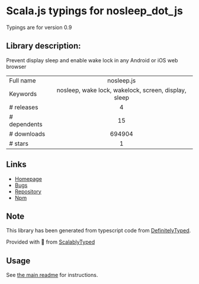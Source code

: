 
# Scala.js typings for nosleep_dot_js

Typings are for version 0.9

## Library description:
Prevent display sleep and enable wake lock in any Android or iOS web browser

|                    |                 |
| ------------------ | :-------------: |
| Full name          | nosleep.js |
| Keywords           | nosleep, wake lock, wakelock, screen, display, sleep |
| # releases         | 4 |
| # dependents       | 15 |
| # downloads        | 694904 |
| # stars            | 1 |

## Links
- [Homepage](https://github.com/richtr/NoSleep.js)
- [Bugs](https://github.com/richtr/NoSleep.js/issues)
- [Repository](https://github.com/richtr/NoSleep.js)
- [Npm](https://www.npmjs.com/package/nosleep.js)
    


## Note
This library has been generated from typescript code from [DefinitelyTyped](https://definitelytyped.org).

Provided with :purple_heart: from [ScalablyTyped](https://github.com/oyvindberg/ScalablyTyped)

## Usage
See [the main readme](../../readme.md) for instructions.


